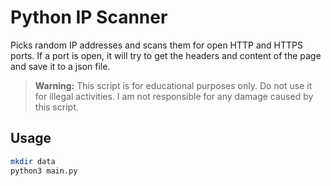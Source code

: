 # Python IP Scanner

Picks random IP addresses and scans them for open HTTP and HTTPS ports. If a port is open, it will try to get the headers and content of the page and save it to a json file.

> **Warning:** This script is for educational purposes only. Do not use it for illegal activities. I am not responsible for any damage caused by this script.

## Usage

```bash
mkdir data
python3 main.py
```